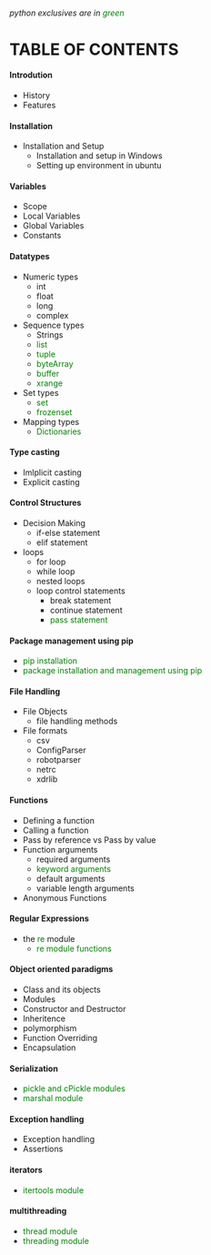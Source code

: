 ###### python exclusives are in <span style='color:green'>green</span>
# TABLE OF CONTENTS
#### Introdution
- History
- Features

#### Installation
- Installation and Setup
  - Installation and setup in Windows
  - Setting up environment in ubuntu

#### Variables
- Scope
- Local Variables
- Global Variables
- Constants

#### Datatypes
- Numeric types
  - int
  - float
  - long
  - complex
- Sequence types
  - Strings
  - <span style='color:green'>list</span>
  - <span style='color:green'>tuple</span>
  - <span style='color:green'>byteArray</span>
  - <span style='color:green'>buffer</span>
  - <span style='color:green'>xrange</span>
- Set types
  - <span style='color:green'>set</span>
  - <span style='color:green'>frozenset</span>
- Mapping types
  - <span style='color:green'>Dictionaries</span>

#### Type casting
- Imlplicit casting
- Explicit casting

#### Control Structures
- Decision Making
  - if-else statement
  - elif statement
- loops
  - for loop
  - while loop
  - nested loops
  - loop control statements
    - break statement
    - continue statement
    - <span style='color:green'>pass statement</span>

#### Package management using pip
- <span style='color:green'>pip installation</span>
- <span style='color:green'>package installation and management using pip</span>

#### File Handling
- File Objects
  - file handling methods
- File formats
  - csv
  - ConfigParser
  - robotparser
  - netrc
  - xdrlib

#### Functions
- Defining a function
- Calling a function
- Pass by reference vs Pass by value
- Function arguments
  - required arguments
  - <span style='color:green'>keyword arguments</span>
  - default arguments
  - variable length arguments
- Anonymous Functions

#### Regular Expressions
- the <span style='color:green'>re</span> module
  - <span style='color:green'>re module functions</span>

#### Object oriented paradigms
- Class and its objects
- Modules
- Constructor and Destructor
- Inheritence
- polymorphism
- Function Overriding
- Encapsulation

#### Serialization
- <span style='color:green'>pickle and cPickle modules</span>
- <span style='color:green'> marshal module</span>

#### Exception handling
- Exception handling
- Assertions

#### iterators
- <span style='color:green'>itertools module</span>

#### multithreading
- <span style='color:green'>thread module</span>
- <span style='color:green'>threading module</span>
